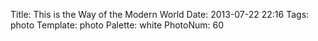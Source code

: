 Title: This is the Way of the Modern World
Date: 2013-07-22 22:16
Tags: photo
Template: photo
Palette: white
PhotoNum: 60
